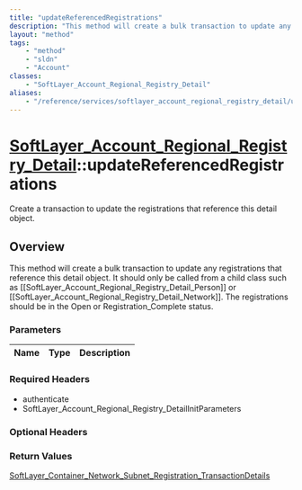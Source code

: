 ```yaml
---
title: "updateReferencedRegistrations"
description: "This method will create a bulk transaction to update any registrations that reference this detail object. It should only... "
layout: "method"
tags:
    - "method"
    - "sldn"
    - "Account"
classes:
    - "SoftLayer_Account_Regional_Registry_Detail"
aliases:
    - "/reference/services/softlayer_account_regional_registry_detail/updateReferencedRegistrations"
---
```

# [SoftLayer_Account_Regional_Registry_Detail](/reference/services/SoftLayer_Account_Regional_Registry_Detail)::updateReferencedRegistrations

Create a transaction to update the registrations that reference this detail object.


## Overview 
This method will create a bulk transaction to update any registrations that reference this detail object. It should only be called from a child class such as [[SoftLayer_Account_Regional_Registry_Detail_Person]] or [[SoftLayer_Account_Regional_Registry_Detail_Network]]. The registrations should be in the Open or Registration_Complete status. 

### Parameters 
|Name | Type | Description |
| --- | --- | --- |


### Required Headers
* authenticate
* SoftLayer_Account_Regional_Registry_DetailInitParameters

### Optional Headers

### Return Values
<a href='/reference/datatypes/SoftLayer_Container_Network_Subnet_Registration_TransactionDetails'>SoftLayer_Container_Network_Subnet_Registration_TransactionDetails </a>

